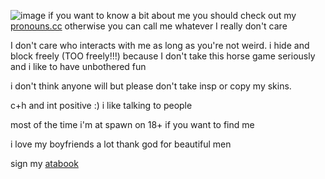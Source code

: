 ![image](https://files.catbox.moe/6moymy.gif)
if you want to know a bit about me you should check out my [pronouns.cc](https://pronouns.cc/@Materia) otherwise you can call me whatever I really don't care 

I don't care who interacts with me as long as you're not weird. i hide and block freely (TOO freely!!!) because I don't take this horse game seriously and i like to have unbothered fun

i don't think anyone will but please don't take insp or copy my skins.

c+h and int positive :) i like talking to people

most of the time i'm at spawn on 18+ if you want to find me


i love my boyfriends a lot thank god for beautiful men

sign my [atabook](https://materia.atabook.org)

